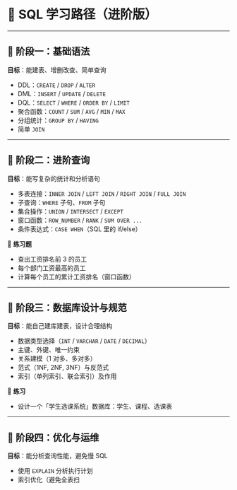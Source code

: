 # 🚀 SQL 学习路径（进阶版）

---

## 🌱 阶段一：基础语法
**目标**：能建表、增删改查、简单查询  

- DDL：`CREATE` / `DROP` / `ALTER`  
- DML：`INSERT` / `UPDATE` / `DELETE`  
- DQL：`SELECT` / `WHERE` / `ORDER BY` / `LIMIT`  
- 聚合函数：`COUNT` / `SUM` / `AVG` / `MIN` / `MAX`  
- 分组统计：`GROUP BY` / `HAVING`  
- 简单 `JOIN`  

---

## 🌿 阶段二：进阶查询
**目标**：能写复杂的统计和分析语句  

- 多表连接：`INNER JOIN` / `LEFT JOIN` / `RIGHT JOIN` / `FULL JOIN`  
- 子查询：`WHERE` 子句、`FROM` 子句  
- 集合操作：`UNION` / `INTERSECT` / `EXCEPT`  
- 窗口函数：`ROW_NUMBER` / `RANK` / `SUM OVER ...`  
- 条件表达式：`CASE WHEN`（SQL 里的 if/else）  

📌 **练习题**  
- 查出工资排名前 3 的员工  
- 每个部门工资最高的员工  
- 计算每个员工的累计工资排名（窗口函数）  

---

## 🌳 阶段三：数据库设计与规范
**目标**：能自己建库建表，设计合理结构  

- 数据类型选择（`INT` / `VARCHAR` / `DATE` / `DECIMAL`）  
- 主键、外键、唯一约束  
- 关系建模（1 对多、多对多）  
- 范式（1NF, 2NF, 3NF）与反范式  
- 索引（单列索引、联合索引）及作用  

📌 **练习**  
- 设计一个「学生选课系统」数据库：学生、课程、选课表  

---

## 🌲 阶段四：优化与运维
**目标**：能分析查询性能，避免慢 SQL  

- 使用 `EXPLAIN` 分析执行计划  
- 索引优化（避免全表扫
